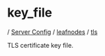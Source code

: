 # key_file

/ [Server Config](../../../README.md) / [leafnodes](../../README.md) / [tls](../README.md) 

TLS certificate key file.

